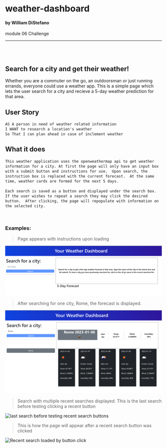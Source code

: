 # weather-dashboard
#### by William DiStefano
module 06 Challenge  
<hr>
<br>
<br> 

## Search for a city and get their weather!

Whether you are a commuter on the go, an outdoorsman or just running errands, everyone could use a weather app.  This is a simple page which lets the user search for a city and recieve a 5-day weather prediction for that area.

## User Story

```
AS A person in need of weather related information
I WANT to research a location's weather
So That I can plan ahead in case of inclement weather
```

## What it does

```
This weather application uses the openweathermap api to get weather information for a city. At first the page will only have an input box with a submit button and instructions for use.  Upon search, the instruction box is replaced with the current forecast.  At the same time, weather cards are formed for the next 5 days.  

Each search is saved as a button and displayed under the search box.  If the user wishes to repeat a search they may click the desired button.  After clicking, the page will repopulate with information on the selected city.
```

<br>

### Examples: 

>Page appears with instructions upon loading  

![initial page on loading application](assets/Images/Initial.png)  

>After searching for one city, Rome, the forecast is displayed.  

![Forecast loading upon search](assets/Images/AfterSearch.png)

>Search with multiple recent searches displayed.  This is the last search before testing clicking a recent button  

![last search before testing recent search buttons](assets/Images/beforeRecent)

>This is how the page will appear after a recent search button was clicked  

![Recent search loaded by button click](assets/Images/afterRecent)
